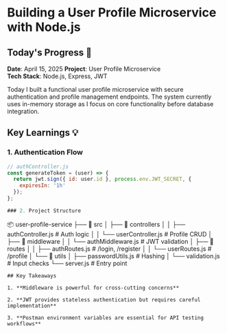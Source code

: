 # Building a User Profile Microservice with Node.js

## Today's Progress 🚀
**Date**: April 15, 2025 
**Project**: User Profile Microservice  
**Tech Stack**: Node.js, Express, JWT  

Today I built a functional user profile microservice with secure authentication and profile management endpoints. The system currently uses in-memory storage as I focus on core functionality before database integration.

## Key Learnings 💡

### 1. Authentication Flow

```javascript
// authController.js
const generateToken = (user) => {
  return jwt.sign({ id: user.id }, process.env.JWT_SECRET, { 
    expiresIn: '1h' 
  });
};

### 2. Project Structure
```
📦 user-profile-service
├── 📂 src
│   ├── 📂 controllers
│   │   ├── authController.js    # Auth logic
│   │   └── userController.js    # Profile CRUD
│   ├── 📂 middleware
│   │   └── authMiddleware.js    # JWT validation
│   ├── 📂 routes
│   │   ├── authRoutes.js        # /login, /register
│   │   └── userRoutes.js        # /profile
│   └── 📂 utils
│       ├── passwordUtils.js     # Hashing
│       └── validation.js        # Input checks
└── server.js                    # Entry point
```
## Key Takeaways

1. **Middleware is powerful for cross-cutting concerns**

2. **JWT provides stateless authentication but requires careful implementation**

3. **Postman environment variables are essential for API testing workflows**